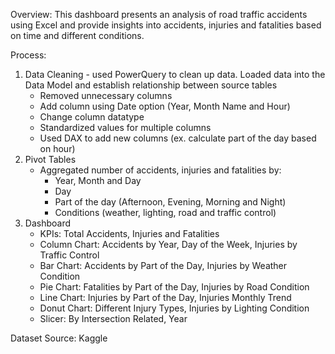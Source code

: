 Overview: This dashboard presents an analysis of road traffic accidents using Excel and provide insights into accidents, injuries and fatalities based on time and different conditions.

Process:
1. Data Cleaning - used PowerQuery to clean up data. Loaded data into the Data Model and establish relationship between source tables
   - Removed unnecessary columns
   - Add column using Date option (Year, Month Name and Hour)
   - Change column datatype
   - Standardized values for multiple columns
   - Used DAX to add new columns (ex. calculate part of the day based on hour)
2. Pivot Tables
   - Aggregated number of accidents, injuries and fatalities by:
       - Year, Month and Day
       - Day
       - Part of the day (Afternoon, Evening, Morning and Night)
       - Conditions (weather, lighting, road and traffic control)
3. Dashboard
   - KPIs: Total Accidents, Injuries and Fatalities
   - Column Chart: Accidents by Year, Day of the Week, Injuries by Traffic Control
   - Bar Chart: Accidents by Part of the Day, Injuries by Weather Condition
   - Pie Chart: Fatalities by Part of the Day, Injuries by Road Condition
   - Line Chart: Injuries by Part of the Day, Injuries Monthly Trend
   - Donut Chart: Different Injury Types, Injuries by Lighting Condition
   - Slicer: By Intersection Related, Year

Dataset Source: Kaggle
